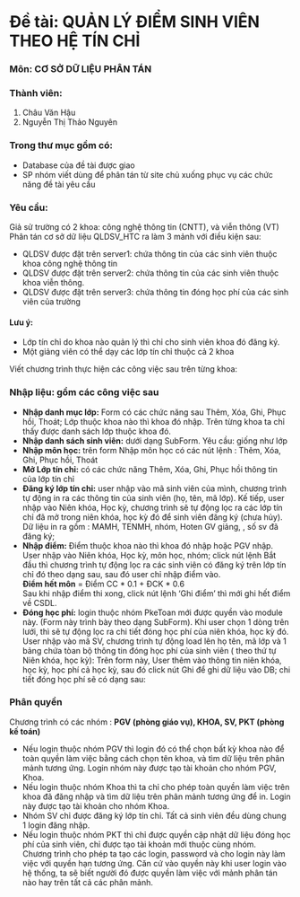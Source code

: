 # Đề tài: QUẢN LÝ ĐIỂM SINH VIÊN THEO HỆ TÍN CHỈ
### Môn: CƠ SỞ DỮ LIỆU PHÂN TÁN
### Thành viên:
1. Châu Văn Hậu
2. Nguyễn Thị Thảo Nguyên
### Trong thư mục gồm có:
- Database của đề tài được giao
- SP nhóm viết dùng để phân tán từ site chủ xuống phục vụ các chức năng đề tài yêu cầu
### Yêu cầu: 
Giả sử trường có 2 khoa: công nghệ thông tin (CNTT),  và viễn thông (VT)  
Phân tán cơ sở dữ liệu QLDSV_HTC ra làm 3 mảnh với điều kiện sau: 
-	QLDSV được đặt trên server1: chứa thông tin của các sinh viên thuộc khoa công nghệ thông tin
-	QLDSV được đặt trên server2:  chứa thông tin của các sinh viên thuộc khoa viễn thông.
-	QLDSV được đặt trên server3:  chứa thông tin đóng học phí của các sinh viên của trường  
#### Lưu ý: 
-	Lớp tín chỉ do khoa nào quản lý thì chỉ cho sinh viên khoa đó đăng ký. 
-	Một giảng viên có thể dạy các lớp tín chỉ thuộc cả 2 khoa

Viết chương trình thực hiện các công việc sau trên từng khoa:
### Nhập liệu: gồm các công việc sau
- **Nhập danh mục lớp:** Form có các chức năng sau Thêm, Xóa, Ghi, Phục hồi, Thoát; Lớp thuộc khoa nào thì khoa đó nhập. Trên từng khoa ta chỉ thấy được danh sách lớp thuộc khoa đó.
- **Nhập danh sách sinh viên:** dưới dạng SubForm. Yêu cầu: giống như lớp
- **Nhập môn học:** trên form Nhập môn học có các nút lệnh : Thêm, Xóa,  Ghi, Phục hồi, Thoát
- **Mở Lớp tín chỉ:** có các chức năng Thêm, Xóa, Ghi, Phục hồi thông tin của lớp tín chỉ
- **Đăng ký lớp tín chỉ:** user nhập vào mã sinh viên của mình, chương trình tự động in ra các thông tin của sinh viên (họ, tên, mã lớp).  Kế tiếp, user nhập vào Niên khóa, Học kỳ, chương trình sẽ tự động lọc ra các lớp tín chỉ đã mở trong niên khóa, học kỳ đó để sinh viên đăng ký (chưa hủy). Dữ liệu in ra gồm : MAMH, TENMH, nhóm, Hoten GV giảng, , số sv đã đăng ký;
- **Nhập điểm:**  Điểm thuộc khoa nào thì khoa đó nhập hoặc PGV nhập. User nhập vào Niên khóa, Học kỳ, môn học, nhóm; click nút lệnh Bắt đầu thì chương trình tự động lọc ra các sinh viên có đăng ký trên lớp tín chỉ đó theo dạng sau, sau đó user chỉ nhập điểm vào.    				
**Điểm hết môn** = Điểm CC * 0.1 + ĐCK * 0.6   
    Sau khi nhập điểm thi xong, click nút lệnh ‘Ghi điểm’ thì mới ghi hết điểm về CSDL. 
- **Đóng học phí:** login thuộc nhóm PkeToan mới được quyền vào module này. (Form này trình bày theo dạng SubForm). Khi user chọn 1 dòng trên lưới, thì sẽ tự động lọc ra chi tiết đóng học phí của niên khóa, học kỳ đó.
User nhập vào mã SV, chương trình tự động load lên họ tên, mã lớp và 1 bảng chứa tòan bộ thông tin đóng học phí của sinh viên ( theo thứ tự Niên khóa, học kỳ):
Trên form này, User thêm vào thông tin niên khóa, học kỳ, học phí cả học kỳ, sau đó click nút Ghi để ghi dữ liệu vào DB; chi tiết đóng học phí sẽ có dạng sau:
### Phân quyền 
Chương trình có các nhóm : **PGV (phòng giáo vụ), KHOA, SV, PKT (phòng kế toán)**
-  Nếu login thuộc nhóm PGV thì login đó có thể chọn bất kỳ khoa nào để toàn quyền làm việc bằng cách chọn tên khoa, và tìm dữ liệu trên phân mảnh tương ứng. Login nhóm này được tạo tài khoản cho nhóm PGV, Khoa.  
-  Nếu login thuộc nhóm Khoa thì ta chỉ cho phép toàn quyền làm việc trên khoa đã đăng nhập   và tìm dữ liệu trên phân mảnh tương ứng để in. Login này được tạo tài khoản cho nhóm Khoa.
- Nhóm SV chỉ được đăng ký lớp tín chỉ. Tất cả sinh viên đều dùng chung 1 login đăng nhập.  
- Nếu login thuộc nhóm PKT thì chỉ được quyền cập nhật dữ liệu đóng học phí của sinh viên, chỉ được tạo tài khoản mới thuộc cùng nhóm.  
Chương trình cho phép ta tạo các login, password và cho login này làm việc với quyền hạn tương ứng. Căn cứ vào quyền này khi user login vào hệ thống, ta sẽ biết người đó được quyền làm việc với mảnh phân tán nào hay trên tất cả các phân mảnh. 
	

